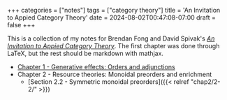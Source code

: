 +++
categories = ["notes"]
tags = ["category theory"]
title = 'An Invitation to Appied Category Theory'
date = 2024-08-02T00:47:08-07:00
draft = false
+++

This is a collection of my notes for Brendan Fong and David Spivak's [_An Invitation to Appied Category Theory_](https://arxiv.org/pdf/1803.05316). The first chapter was done through LaTeX, but the rest should be markdown with mathjax.
- [Chapter 1 - Generative effects: Orders and adjunctions](/1.pdf)
- Chapter 2 - Resource theories: Monoidal preorders and enrichment
    - [Section 2.2 - Symmetric monoidal preorders]({{< relref "chap2/2-2/" >}})

